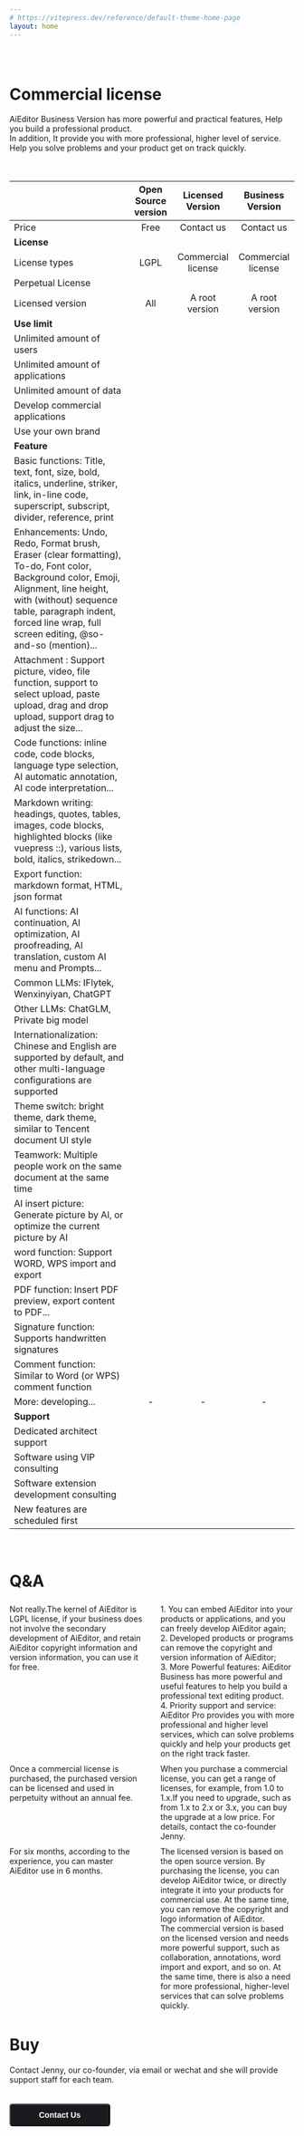 ```yaml
---
# https://vitepress.dev/reference/default-theme-home-page
layout: home
---
```


<style>
.VPHome{
    border-top: 1px solid #eee !important;
}
</style>

<style scoped>

.VPHome svg{
    width: 24px;
    display: inline-block;
    margin: 0 5px;
}

.VPContent> .VPHome {
    margin-bottom: 0;
}

.VPContent> .VPHome> .container{
    width: 100% !important;
    padding: 0 !important;
    margin: 0 !important;
    max-width: 100%;
}

.VPContent> .VPHome> .container .feature{
   text-align: center;
   margin: 40px;
}

.VPContent> .VPHome> .container .feature p{
   color: #999;
}

.VPContent> .VPHome> .vp-doc  table{
    display: table;
    background: none;
    width: 100%;
   table-layout: fixed;
   overflow-wrap: break-word;
   
}

.VPContent> .VPHome> .vp-doc  table th{
     background: none;
     border: none;
  

}

.VPContent> .VPHome> .vp-doc  thead tr :not(:first-child){
     margin: 10px;
     font-weight: bold;
     font-size: 18px;
     
}

.VPContent> .VPHome> .vp-doc  table tr{
     background: none;
     border: none;
     border-bottom: 1px solid #eee;
     
}

.VPContent> .VPHome> .vp-doc  table tr{
     height: 50px;
}

.VPContent> .VPHome> .vp-doc  table  tbody tr:first-child{
     height: 20px;
}

.VPContent> .VPHome> .vp-doc  table td{
    background: none;
    border: none;
    font-size:16px;
}

.VPContent> .VPHome> .vp-doc  table  td:first-child{
    color: #999;
    font-size:16px;
}

.VPContent> .VPHome> .vp-doc  table  td:first-child strong{
    color: #333;
    font-size: 16px;
}

.VPContent> .VPHome> .vp-doc  table td svg{
    margin: -7px 0;
}

</style>




<div class="feature" style="margin-top: 80px">

# Commercial license
AiEditor Business Version has more powerful and practical features,
Help you build a professional product.<br />
In addition, It provide you with more professional, higher level of service.<br />
Help you solve problems and your product get on track quickly.
</div>


<div style="display: flex;justify-content: center">
<div style="display: flex;padding: 20px 0;max-width: 1280px">



|               |    Open Source version    |     Licensed Version     |  Business Version  |
|---------------|:---------:|:-----------:|:------:|
| Price            |    Free     |    Contact us     | Contact us |
| **License**       |
| License types         |   LGPL    |    Commercial license    |   Commercial license   |
| Perpetual License         | <Check /> |  <Check />  |   <Check />   |
| Licensed version          |    All     |    A root version    |  A root version   |
| **Use limit**      |
| Unlimited amount of users       |     <Check />     |  <Check />  |   <Check />   |
| Unlimited amount of applications       |     <Check />     |  <Check />  |   <Check />   |
| Unlimited amount of data        |     <Check />     |  <Check />  |   <Check />   |
| Develop commercial applications        | <Close /> |  <Check />  |   <Check />   |
| Use your own brand | <Close /> |  <Check />  |   <Check />   |
| **Feature**        |
| Basic functions: Title, text, font, size, bold, italics, underline, striker, link, in-line code, superscript, subscript, divider, reference, print | <Check /> |  <Check />  |   <Check />   |
| Enhancements: Undo, Redo, Format brush, Eraser (clear formatting), To-do, Font color, Background color, Emoji, Alignment, line height, with (without) sequence table, paragraph indent, forced line wrap, full screen editing, @so-and-so (mention)... | <Check /> |  <Check />  |   <Check />   |
| Attachment : Support picture, video, file function, support to select upload, paste upload, drag and drop upload, support drag to adjust the size... | <Check /> |  <Check />  |   <Check />   |
| Code functions: inline code, code blocks, language type selection, AI automatic annotation, AI code interpretation... | <Check /> |  <Check />  |   <Check />   |
|Markdown writing: headings, quotes, tables, images, code blocks, highlighted blocks (like vuepress ::), various lists, bold, italics, strikedown... | <Check /> |  <Check />  |   <Check />   |
| 	Export function: markdown format, HTML, json format | <Check /> |  <Check />  |   <Check />   |
| AI functions: AI continuation, AI optimization, AI proofreading, AI translation, custom AI menu and Prompts...| <Check /> |  <Check />  |   <Check />   |
| Common LLMs: IFlytek, Wenxinyiyan, ChatGPT | <Check /> |  <Check />  |   <Check />   |
| Other LLMs: ChatGLM, Private big model | <Close />  |  <Close />   |   <Check />   |
|  Internationalization: Chinese and English are supported by default, and other multi-language configurations are supported| <Check /> |  <Check />  |   <Check />   |
| Theme switch: bright theme, dark theme, similar to Tencent document UI style | <Check /> |  <Check />  |   <Check />   |
| Teamwork: Multiple people work on the same document at the same time | <Close />  | <Close />  |   <Check />   |
| AI insert picture: Generate picture by AI, or optimize the current picture by AI | <Close /> |  <Close />   |   <Check />   |
| word function: Support WORD, WPS import and export |<Close />  |  <Close />   |   <Check />   |
| PDF function: Insert PDF preview, export content to PDF... | <Close />  |  <Close />   |   <Check />   |
| Signature function: Supports handwritten signatures | <Close />  |  <Close />   |   <Check />   |
| Comment function: Similar to Word (or WPS) comment function |<Close />  | <Close />   |   <Check />   |
| More: developing... | - | -  |   -   |
| **Support**        |
| Dedicated architect support          |    <Close />    | <Close /> |   <Check />   |
| Software using VIP consulting          |    <Close />     |  <Close />   |   <Check />   |
| Software extension development consulting          |    <Close />     | <Close />   |   <Check />   |
| New features are scheduled first         |    <Close />     |  <Close />   |   <Check />   |


</div>
</div>




<div class="feature">

# Q&A

</div>


<div style="display: flex;justify-content: center">
<div style="display: flex;padding: 5px 0;max-width: 1280px;width: 100vw">

<div style="width: 50%;margin-right: 15px">
<Question title="Do I have to buy a commercial license for commercial use?">
Not really.The kernel of AiEditor is LGPL license, if your business does not involve the secondary development of AiEditor, and retain AiEditor copyright information and version information, you can use it for free.
</Question>
</div>

<div style="width: 50%; margin-left: 15px">
<Question title="The benefits of buying commercial license?" >
1. You can embed AiEditor into your products or applications, and you can freely develop AiEditor again; <br />
2. Developed products or programs can remove the copyright and version information of AiEditor; <br />
3. More Powerful features: AiEditor Business has more powerful and useful features to help you build a professional text editing product. <br />
4. Priority support and service: AiEditor Pro provides you with more professional and higher level services, which can solve problems quickly and help your products get on the right track faster.
</Question>

</div>

</div>

</div>

<div style="display: flex;justify-content: center">
<div style="display: flex;padding: 5px 0;max-width: 1280px;width: 100vw">

<div style="width: 50%;margin-right: 15px">
<Question title="What is 'perpetual authorization'?">
Once a commercial license is purchased, the purchased version can be licensed and used in perpetuity without an annual fee.

</Question>
</div>

<div style="width: 50%; margin-left: 15px">
<Question title="What is a 'root version'?">
When you purchase a commercial license, you can get a range of licenses, for example, from 1.0 to 1.x.If you need to upgrade, such as from 1.x to 2.x or 3.x, you can buy the upgrade at a low price. For details, contact the co-founder Jenny.
</Question>
</div>

</div>

</div>

<div style="display: flex;justify-content: center">
<div style="display: flex;padding: 5px 0;max-width: 1280px;width: 100vw">

<div style="width: 50%;margin-right: 15px">
<Question title="How long is technical support valid?" >
For six months, according to the experience, you can master AiEditor use in 6 months.
</Question>
</div>
<div style="width: 50%;margin-left: 15px">
<Question title="The difference between licensed and commercial versions?" >
The licensed version is based on the open source version. By purchasing the license, you can develop AiEditor twice, or directly integrate it into your products for commercial use. At the same time, you can remove the copyright and logo information of AiEditor.<br/>
The commercial version is based on the licensed version and needs more powerful support, such as collaboration, annotations, word import and export, and so on. At the same time, there is also a need for more professional, higher-level services that can solve problems quickly.
</Question>
</div>


</div>

</div>


<div class="feature">

# Buy

Contact Jenny, our co-founder, via email or wechat and she will provide support staff for each team.

<button style="background: #1b1b1f;color: #fff;padding: 10px 50px;border-radius: 5px;font-weight: bold;font-size: 14px;margin: 20px 0 40px 0">
Contact Us
</button>

</div>




